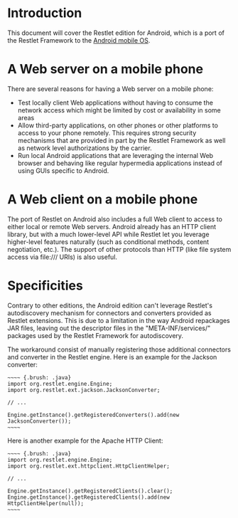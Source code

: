 # Introduction

This document will cover the Restlet edition for Android, which is a
port of the Restlet Framework to the [Android mobile
OS](http://code.google.com/android/).

# A Web server on a mobile phone

There are several reasons for having a Web server on a mobile phone:

-   Test locally client Web applications without having to consume the
    network access which might be limited by cost or availability in
    some areas
-   Allow third-party applications, on other phones or other platforms
    to access to your phone remotely. This requires strong security
    mechanisms that are provided in part by the Restlet Framework as
    well as network level authorizations by the carrier.
-   Run local Android applications that are leveraging the internal Web
    browser and behaving like regular hypermedia applications instead of
    using GUIs specific to Android.

# A Web client on a mobile phone

The port of Restlet on Android also includes a full Web client to access
to either local or remote Web servers. Android already has an HTTP
client library, but with a much lower-level API while Restlet let you
leverage higher-level features naturally (such as conditional methods,
content negotiation, etc.). The support of other protocols than HTTP
(like file system access via file:/// URIs) is also useful.

# Specificities

Contrary to other editions, the Android edition can't leverage Restlet's
autodiscovery mechanism for connectors and converters provided as
Restlet extensions. This is due to a limitation in the way Android
repackages JAR files, leaving out the descriptor files in the
"META-INF/services/" packages used by the Restlet Framework for
autodiscovery.

The workaround consist of manually registering those additional
connectors and converter in the Restlet engine. Here is an example for
the Jackson converter:

```
~~~~ {.brush: .java}
import org.restlet.engine.Engine;
import org.restlet.ext.jackson.JacksonConverter;

// ...

Engine.getInstance().getRegisteredConverters().add(new JacksonConverter());
~~~~
```
Here is another example for the Apache HTTP Client:
```
~~~~ {.brush: .java}
import org.restlet.engine.Engine;
import org.restlet.ext.httpclient.HttpClientHelper;

// ...

Engine.getInstance().getRegisteredClients().clear();
Engine.getInstance().getRegisteredClients().add(new HttpClientHelper(null));
~~~~
```
